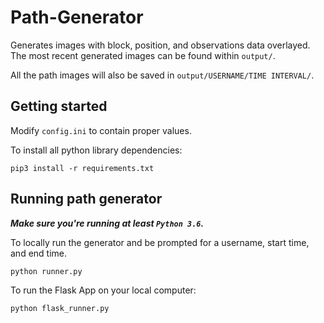 # Path-Generator
Generates images with block, position, and observations data overlayed. The most recent generated images can be found within `output/`.

All the path images will also be saved in `output/USERNAME/TIME INTERVAL/`.

## Getting started
Modify `config.ini` to contain proper values.

To install all python library dependencies:
```
pip3 install -r requirements.txt
```

## Running path generator
_**Make sure you're running at least `Python 3.6`.**_

To locally run the generator and be prompted for a username, start time, and end time.
```
python runner.py
```

To run the Flask App on your local computer:
```
python flask_runner.py
```